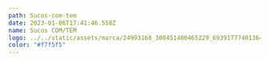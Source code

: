 ```yaml
---
path: Sucos-com-tem
date: 2023-01-06T17:41:46.558Z
name: Sucos COM/TEM
logo: ../../static/assets/marca/24993168_300451400465229_6939177740136433272_n.png
color: "#f7f5f5"
---
```

